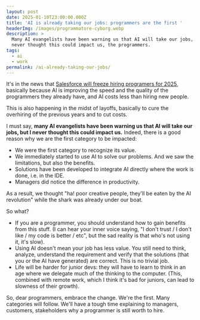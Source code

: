 ```yaml
---
layout: post
date: 2025-01-10T23:00:00.000Z
title: 'AI is already taking our jobs: programmers are the first '
headerImg: /images/programmatore-cyborg.webp
description: >
  Many AI evangelists have been warning us that AI will take our jobs, but I
  never thought this could impact us, the programmers.
tags:
  - ai
  - work
permalink: /ai-already-taking-our-jobs/
---
```


It's in the news that [Salesforce will freeze hiring programers for 2025](https://www.salesforceben.com/salesforce-will-hire-no-more-software-engineers-in-2025-says-marc-benioff/), basically because AI is improving the speed and the quality of the programmers they already have, and AI costs less than hiring new people.

This is also happening in the midst of layoffs, basically to cure the overhiring of the previous years and to cut costs.

I must say, **many AI evangelists have been warning us that AI will take our jobs, but I never thought this could impact us.** Indeed, there is a good reason why we are the first category to be impacted:

* We were the first category to recognize its value.
* We immediately started to use AI to solve our problems. And we saw the limitations, but also the benefits.
* Solutions have been developed to integrate AI directly where the work is done, i.e. in the IDE.
* Managers did notice the difference in productivity.

As a result, we thought "ha! poor creative people, they'll be eaten by the AI revolution" while the shark was already under our boat.

So what?

* If you are a programmer, you should understand how to gain benefits from this stuff. (I can hear your inner voice saying, "I don't trust / I don't like / my code is better / etc", but the sad reality is that who's not using it, it's slow).
* Using AI doesn't mean your job has less value. You still need to think, analyze, understand the requirement and verify that the solutions (that you or the AI have generated) are correct. This is no trivial job.
* Life will be harder for junior devs: they will have to learn to think in an age where we delegate much of the thinking to the computer. (This, combined with remote work, which I think it's bad for juniors, can lead to slowness of their growth).

So, dear programmers, embrace the change. We're the first. Many categories will follow. We'll have a tough time explaining to managers, customers, stakeholders why a programmer is still worth to hire.
